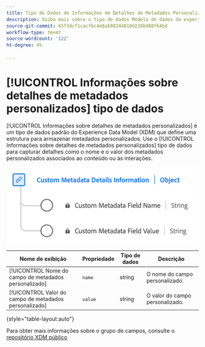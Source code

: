 ```yaml
---
title: Tipo de Dados de Informações de Detalhes de Metadados Personalizados
description: Saiba mais sobre o tipo de dados Modelo de dados de experiência (XDM) de informações de detalhes de metadados personalizados.
source-git-commit: 65f3dcf1cacfbc4e8a598244810d238bd88f64bd
workflow-type: tm+mt
source-wordcount: '122'
ht-degree: 4%

---
```


# [!UICONTROL Informações sobre detalhes de metadados personalizados] tipo de dados

[!UICONTROL Informações sobre detalhes de metadados personalizados] é um tipo de dados padrão do Experience Data Model (XDM) que define uma estrutura para armazenar metadados personalizados. Use o [!UICONTROL Informações sobre detalhes de metadados personalizados] tipo de dados para capturar detalhes como o nome e o valor dos metadados personalizados associados ao conteúdo ou às interações.

![Um diagrama do tipo de dados Informações de detalhes de metadados personalizados.](../images/data-types/custom-metadata-details-information.png)

| Nome de exibição | Propriedade | Tipo de dados | Descrição |
|--------------------------------------------|------------------|-----------|-----------------------------------------|
| [!UICONTROL Nome do campo de metadados personalizado] | `name` | string | O nome do campo personalizado. |
| [!UICONTROL Valor do campo de metadados personalizado] | `value` | string | O valor do campo personalizado. |

{style="table-layout:auto"}

Para obter mais informações sobre o grupo de campos, consulte o [repositório XDM público](https://github.com/adobe/xdm/blob/master/components/datatypes/custommetadatadetails.schema.json)
